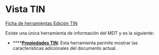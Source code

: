# Vista TIN

[Ficha de herramientas Edición TIN](./)

Existe una única herramienta de información del MDT y es la siguiente:

* \*\*\*\*[**Propiedades TIN**](../../introduccion/untitled-303/untitled-300/untitled-298.md): Esta herramienta permite mostrar las características adicionales del documento actual.

